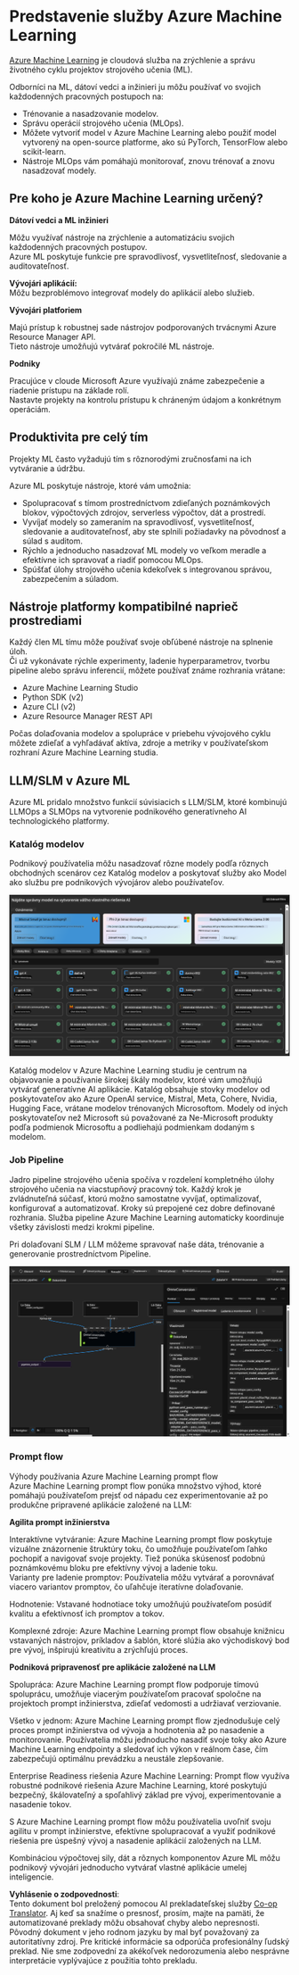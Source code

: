 <!--
CO_OP_TRANSLATOR_METADATA:
{
  "original_hash": "7fe541373802e33568e94e13226d463c",
  "translation_date": "2025-07-17T09:47:38+00:00",
  "source_file": "md/03.FineTuning/Introduce_AzureML.md",
  "language_code": "sk"
}
-->
# **Predstavenie služby Azure Machine Learning**

[Azure Machine Learning](https://ml.azure.com?WT.mc_id=aiml-138114-kinfeylo) je cloudová služba na zrýchlenie a správu životného cyklu projektov strojového učenia (ML).

Odborníci na ML, dátoví vedci a inžinieri ju môžu používať vo svojich každodenných pracovných postupoch na:

- Trénovanie a nasadzovanie modelov.
- Správu operácií strojového učenia (MLOps).
- Môžete vytvoriť model v Azure Machine Learning alebo použiť model vytvorený na open-source platforme, ako sú PyTorch, TensorFlow alebo scikit-learn.
- Nástroje MLOps vám pomáhajú monitorovať, znovu trénovať a znovu nasadzovať modely.

## Pre koho je Azure Machine Learning určený?

**Dátoví vedci a ML inžinieri**

Môžu využívať nástroje na zrýchlenie a automatizáciu svojich každodenných pracovných postupov.  
Azure ML poskytuje funkcie pre spravodlivosť, vysvetliteľnosť, sledovanie a auditovateľnosť.

**Vývojári aplikácií:**  
Môžu bezproblémovo integrovať modely do aplikácií alebo služieb.

**Vývojári platforiem**

Majú prístup k robustnej sade nástrojov podporovaných trvácnymi Azure Resource Manager API.  
Tieto nástroje umožňujú vytvárať pokročilé ML nástroje.

**Podniky**

Pracujúce v cloude Microsoft Azure využívajú známe zabezpečenie a riadenie prístupu na základe rolí.  
Nastavte projekty na kontrolu prístupu k chráneným údajom a konkrétnym operáciám.

## Produktivita pre celý tím  
Projekty ML často vyžadujú tím s rôznorodými zručnosťami na ich vytváranie a údržbu.

Azure ML poskytuje nástroje, ktoré vám umožnia:  
- Spolupracovať s tímom prostredníctvom zdieľaných poznámkových blokov, výpočtových zdrojov, serverless výpočtov, dát a prostredí.  
- Vyvíjať modely so zameraním na spravodlivosť, vysvetliteľnosť, sledovanie a auditovateľnosť, aby ste splnili požiadavky na pôvodnosť a súlad s auditom.  
- Rýchlo a jednoducho nasadzovať ML modely vo veľkom meradle a efektívne ich spravovať a riadiť pomocou MLOps.  
- Spúšťať úlohy strojového učenia kdekoľvek s integrovanou správou, zabezpečením a súladom.

## Nástroje platformy kompatibilné naprieč prostrediami

Každý člen ML tímu môže používať svoje obľúbené nástroje na splnenie úloh.  
Či už vykonávate rýchle experimenty, ladenie hyperparametrov, tvorbu pipeline alebo správu inferencií, môžete používať známe rozhrania vrátane:  
- Azure Machine Learning Studio  
- Python SDK (v2)  
- Azure CLI (v2)  
- Azure Resource Manager REST API

Počas dolaďovania modelov a spolupráce v priebehu vývojového cyklu môžete zdieľať a vyhľadávať aktíva, zdroje a metriky v používateľskom rozhraní Azure Machine Learning studia.

## **LLM/SLM v Azure ML**

Azure ML pridalo množstvo funkcií súvisiacich s LLM/SLM, ktoré kombinujú LLMOps a SLMOps na vytvorenie podnikového generatívneho AI technologického platformy.

### **Katalóg modelov**

Podnikový používatelia môžu nasadzovať rôzne modely podľa rôznych obchodných scenárov cez Katalóg modelov a poskytovať služby ako Model ako službu pre podnikových vývojárov alebo používateľov.

![models](../../../../translated_images/models.e6c7ff50a51806fd0bfd398477e3db3d5c3dc545cd7308344e448e0b8d8295a1.sk.png)

Katalóg modelov v Azure Machine Learning studiu je centrum na objavovanie a používanie širokej škály modelov, ktoré vám umožňujú vytvárať generatívne AI aplikácie. Katalóg obsahuje stovky modelov od poskytovateľov ako Azure OpenAI service, Mistral, Meta, Cohere, Nvidia, Hugging Face, vrátane modelov trénovaných Microsoftom. Modely od iných poskytovateľov než Microsoft sú považované za Ne-Microsoft produkty podľa podmienok Microsoftu a podliehajú podmienkam dodaným s modelom.

### **Job Pipeline**

Jadro pipeline strojového učenia spočíva v rozdelení kompletného úlohy strojového učenia na viacstupňový pracovný tok. Každý krok je zvládnuteľná súčasť, ktorú možno samostatne vyvíjať, optimalizovať, konfigurovať a automatizovať. Kroky sú prepojené cez dobre definované rozhrania. Služba pipeline Azure Machine Learning automaticky koordinuje všetky závislosti medzi krokmi pipeline.

Pri dolaďovaní SLM / LLM môžeme spravovať naše dáta, trénovanie a generovanie prostredníctvom Pipeline.

![finetuning](../../../../translated_images/finetuning.6559da198851fa523d94d6f0b9f271fa6e1bbac13db0024ebda43cb5348a4633.sk.png)

### **Prompt flow**

Výhody používania Azure Machine Learning prompt flow  
Azure Machine Learning prompt flow ponúka množstvo výhod, ktoré pomáhajú používateľom prejsť od nápadu cez experimentovanie až po produkčne pripravené aplikácie založené na LLM:

**Agilita prompt inžinierstva**

Interaktívne vytváranie: Azure Machine Learning prompt flow poskytuje vizuálne znázornenie štruktúry toku, čo umožňuje používateľom ľahko pochopiť a navigovať svoje projekty. Tiež ponúka skúsenosť podobnú poznámkovému bloku pre efektívny vývoj a ladenie toku.  
Varianty pre ladenie promptov: Používatelia môžu vytvárať a porovnávať viacero variantov promptov, čo uľahčuje iteratívne dolaďovanie.

Hodnotenie: Vstavané hodnotiace toky umožňujú používateľom posúdiť kvalitu a efektívnosť ich promptov a tokov.

Komplexné zdroje: Azure Machine Learning prompt flow obsahuje knižnicu vstavaných nástrojov, príkladov a šablón, ktoré slúžia ako východiskový bod pre vývoj, inšpirujú kreativitu a zrýchľujú proces.

**Podniková pripravenosť pre aplikácie založené na LLM**

Spolupráca: Azure Machine Learning prompt flow podporuje tímovú spoluprácu, umožňuje viacerým používateľom pracovať spoločne na projektoch prompt inžinierstva, zdieľať vedomosti a udržiavať verziovanie.

Všetko v jednom: Azure Machine Learning prompt flow zjednodušuje celý proces prompt inžinierstva od vývoja a hodnotenia až po nasadenie a monitorovanie. Používatelia môžu jednoducho nasadiť svoje toky ako Azure Machine Learning endpointy a sledovať ich výkon v reálnom čase, čím zabezpečujú optimálnu prevádzku a neustále zlepšovanie.

Enterprise Readiness riešenia Azure Machine Learning: Prompt flow využíva robustné podnikové riešenia Azure Machine Learning, ktoré poskytujú bezpečný, škálovateľný a spoľahlivý základ pre vývoj, experimentovanie a nasadenie tokov.

S Azure Machine Learning prompt flow môžu používatelia uvoľniť svoju agilitu v prompt inžinierstve, efektívne spolupracovať a využiť podnikové riešenia pre úspešný vývoj a nasadenie aplikácií založených na LLM.

Kombináciou výpočtovej sily, dát a rôznych komponentov Azure ML môžu podnikový vývojári jednoducho vytvárať vlastné aplikácie umelej inteligencie.

**Vyhlásenie o zodpovednosti**:  
Tento dokument bol preložený pomocou AI prekladateľskej služby [Co-op Translator](https://github.com/Azure/co-op-translator). Aj keď sa snažíme o presnosť, prosím, majte na pamäti, že automatizované preklady môžu obsahovať chyby alebo nepresnosti. Pôvodný dokument v jeho rodnom jazyku by mal byť považovaný za autoritatívny zdroj. Pre kritické informácie sa odporúča profesionálny ľudský preklad. Nie sme zodpovední za akékoľvek nedorozumenia alebo nesprávne interpretácie vyplývajúce z použitia tohto prekladu.